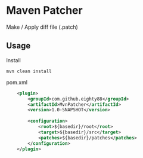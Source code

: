 # Maven Patcher

Make / Apply diff file (.patch)

## Usage

Install

```
mvn clean install
```

pom.xml
```xml
    <plugin>
        <groupId>com.github.eighty88</groupId>
        <artifactId>MvnPatcher</artifactId>
        <version>1.0-SNAPSHOT</version>
        
        <configuration>
            <root>${basedir}/root</root>
            <target>${basedir}/src</target>
            <patches>${basedir}/patches</patches>
        </configuration>
    </plugin>
```